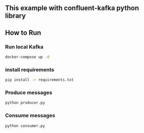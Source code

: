 ## This example with confluent-kafka python library
## How to Run
### Run local Kafka
```cmd
docker-compose up -d
```

### install requirements
```cmd
pip install -r requirements.txt
```

### Produce messages
```cmd
python producer.py
```

### Consume messages
```cmd
python consumer.py
```

##